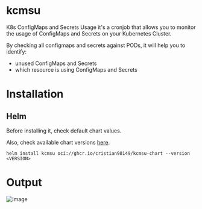 # kcmsu
K8s ConfigMaps and Secrets Usage it's a cronjob that allows you to monitor the usage of ConfigMaps and Secrets on your Kubernetes Cluster.

By checking all configmaps and secrets against PODs, it will help you to identify:
- unused ConfigMaps and Secrets
- which resource is using ConfigMaps and Secrets

# Installation
## Helm
Before installing it, check default chart values.

Also, check available chart versions [here](https://github.com/cristian98149/kcmsu/pkgs/container/kcmsu-chart).

```helm install kcmsu oci://ghcr.io/cristian98149/kcmsu-chart --version <VERSION>```

# Output
![image](https://github.com/user-attachments/assets/3ca2897f-982b-4372-ad68-50a8c27f619a)
